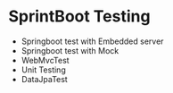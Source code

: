 # SprintBoot Testing

* Springboot test with Embedded server
* Springboot test with Mock
* WebMvcTest
* Unit Testing
* DataJpaTest